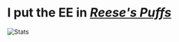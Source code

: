 # I put the EE in [*Reese's Puffs*](https://youtu.be/yvlLgYOcWxE)

![Stats](https://github-readme-stats.vercel.app/api?username=bykevinyang&show_icons=true&theme=tokyonight)

<!--
**bykevinyang/bykevinyang** is a ✨ _special_ ✨ repository because its `README.md` (this file) appears on your GitHub profile.

Here are some ideas to get you started:

- 🔭 I’m currently working on ...
- 🌱 I’m currently learning ...
- 👯 I’m looking to collaborate on ...
- 🤔 I’m looking for help with ...
- 💬 Ask me about ...
- 📫 How to reach me: ...
- 😄 Pronouns: ...
- ⚡ Fun fact: ...
-->
